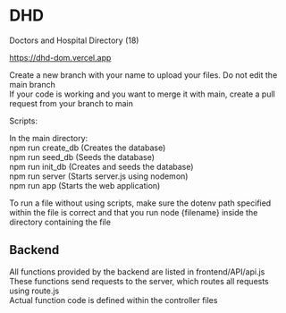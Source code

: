 # DHD
Doctors and Hospital Directory (18)

https://dhd-dom.vercel.app

Create a new branch with your name to upload your files. Do not edit the main branch <br />
If your code is working and you want to merge it with main, create a pull request from your branch to main <br />

Scripts: <br />

In the main directory: <br />
npm run create_db (Creates the database) <br />
npm run seed_db (Seeds the database) <br />
npm run init_db (Creates and seeds the database) <br />
npm run server (Starts server.js using nodemon) <br />
npm run app (Starts the web application) <br />

To run a file without using scripts, make sure the dotenv path specified within the file is correct and that you run node {filename} inside the directory containing the file <br />

## Backend
All functions provided by the backend are listed in frontend/API/api.js <br />
These functions send requests to the server, which routes all requests using route.js <br />
Actual function code is defined within the controller files <br />
